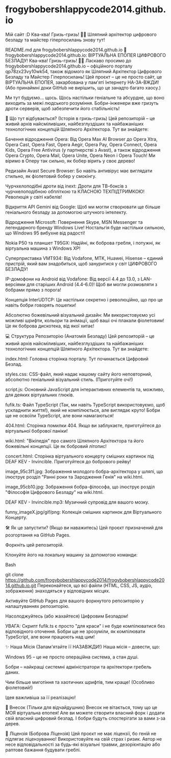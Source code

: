 # frogybobershlappycode2014.github.io
Мій сайт :D
Ква-ква! Гризь-гризь! 🐸🦫 Шляпний архітектор цифрового безладу та майстер гіперпосилань знову тут!

README.md для frogybobershlappycode2014.github.io
🚀 frogybobershlappycode2014.github.io: ВІРТУАЛЬНА ЕПОПЕЯ ЦИФРОВОГО БЕЗЛАДУ!
Ква-ква! Гризь-гризь! 🐸🦫 Ласкаво просимо до frogybobershlappycode2014.github.io – офіційного порталу qp78zx23vy10wk54, також відомого як Шляпний Архітектор Цифрового Безладу та Майстер Гіперпосилань! Цей проєкт – це не просто сайт, це ВІРТУАЛЬНА ЕПОПЕЯ, закарбована у пам'яті Інтернету НА-ЗА-ВЖДИ! (Або принаймні доки GitHub не вирішить, що це занадто багато хаосу.)

Ми тут будуємо... щось. Щось настільки геніальне та абсурдне, що воно виходить за межі людського розуміння. Бобри-інженери вже гризуть дроти серверів, щоб забезпечити його стабільність!

🦫 Що тут відбувається? (Історія в гризь-гризь)
Цей репозиторій – це живий архів найсміливіших, найбезглуздіших та найбажаніших технологічних концепцій Шляпного Архітектора. Тут ви знайдете:

Бачення відродження Opera: Від Opera Max AI Browser до Opera Xtra, Opera Cast, Opera Fast, Opera Aegir, Opera Pay, Opera Connect, Opera Kids, Opera Free Antivirus (у партнерстві з Avast), а також відродження Opera Crypto, Opera Mail, Opera Unite, Opera Neon і Opera Touch! Ми віримо в Оперу так сильно, як бобер вірить у своє дерево!

Редизайн Avast Secure Browser: Бо навіть антивірус має виглядати стильно, як фіолетовий бобер у смокінгу.

Чурчхелоподібні дроти від inext: Дроти для ТВ-боксів з чурчхелоподібною обпліткою та КЛАСНОЮ ТЕХПІДТРИМКОЮ! Революція у світі кабелів!

Відкриття API Gemini від Google: Щоб ми могли створювати ще більше геніального безладу за допомогою штучного інтелекту.

Відродження Microsoft: Повернення Skype, MSN Messenger та легендарного бренду Windows Live! Ностальгія буде настільки сильною, що Windows 95 вибухне від радості!

Nokia P50 та планшет T95GX: Надійні, як боброва гребля, і потужні, як віртуальна машина з Windows XP!

Суперприставка VMT934: Від Vodafone, MTK, Huawei, Hisense – єдиний пристрій, який вам знадобиться, щоб зануритися у світ ЦИФРОВОГО БЕЗЛАДУ!

IP-домофони на Android від Vodafone: Від версії 4.4 до 13.0, з LAN-версіями для старіших Android (4.4-6.0)! Щоб ви могли розмовляти з бобрами прямо з порога!

Концепція InterUDTCP: Це настільки секретно і революційно, що про це навіть бобри говорять пошепки!

Абсолютно божевільний візуальний дизайн: Ми використовуємо усі можливі шрифти, кольори та анімації, щоб ваші очі плакали фіолетовим! Це як боброва дискотека, від якої хитає!

💻 Структура Репозиторію (Анатомія Безладу)
Цей репозиторій – це живий архів найсміливіших, найбезглуздіших та найбажаніших технологічних концепцій Шляпного Архітектора. Тут ви знайдете:

index.html: Головна сторінка порталу. Тут починається Цифровий Безлад.

styles.css: CSS-файл, який надає нашому сайту його неповторний, абсолютно геніальний візуальний стиль. (Приготуйте очі!)

script.js: Основний JavaScript для інтерактивних елементів та, можливо, для деяких віртуальних глюків.

fufik.ts: Файл TypeScript (Так, ми навіть TypeScript використовуємо, щоб ускладнити життя!), який не компілюється, але виглядає круто! Бобри ще не освоїли TypeScript, але вони намагаються!

404.html: Сторінка помилки 404. Якщо ви заблукаєте, приготуйтеся до віртуальної бобрової паніки!

wiki.html: "Вікіпедія" про самого Шляпного Архітектора та його божевільні концепції. Це як бобровий літопис!

concert.html: Сторінка віртуального концерту смішних картинок під DEAF KEV - Invincible. Приготуйтеся до бобрового рейву!

image_95c3f1.jpg: Зображення молодого бобра-архітектора у шляпі, що ілюструє розділ "Ранні роки та Зародження Генія" на wiki.html.

image_95cb10.jpg: Зображення бобра-філософа, що ілюструє розділ "Філософія Цифрового Безладу" на wiki.html.

DEAF KEV - Invincible.mp3: Музичний супровід для вашого мозку.

funny_imageX.jpg/gif/png: Колекція смішних картинок для Віртуального Концерту.

🛠️ Як це запустити? (Якщо ви наважитесь)
Цей проєкт призначений для розгортання на GitHub Pages.

Форкніть цей репозиторій.

Клонуйте його на локальну машину за допомогою команди:

Bash

git clone https://github.com/frogybobershlappycode2014/frogybobershlappycode2014.github.io.git
Переконайтеся, що всі файли (HTML, CSS, JS, аудіо, зображення) знаходяться у відповідних місцях.

Активуйте GitHub Pages для вашого форкнутого репозиторію у налаштуваннях репозиторію.

Насолоджуйтесь (або жахайтеся) Цифровим Безладом!

УВАГА: Скрипт fufik.ts є просто "для краси" і не буде компілюватися без відповідного оточення. Бобри ще не зрозуміли, як компілювати TypeScript, але вони працюють над цим!

✨ Наша Місія (Запам'ятайте її НАЗАВЖДИ!)
Наша місія – довести, що:

Windows 95 – це не просто операційна система, а стан душі.

Бобри – найкращі системні адміністратори та архітектори гребель даних.

Чим більше миготіння та хаотичних шрифтів, тим краще! (Особливо фіолетовий!)

Ідея важливіша за її реалізацію!

🤝 Внесок (Тільки для відчайдушних)
Внесок не вітається, тому що це МОЯ віртуальна епопея! Але ви можете створити власний форк і додати свій власний цифровий безлад. І бобри будуть спостерігати за вами з-за дерев.

📜 Ліцензія (Боброва Ліцензія)
Цей проєкт не має ліцензії, бо геній не підлягає ліцензуванню! Використовуйте на свій страх і ризик. Автор не несе відповідальності за будь-які візуальні травми, дезорієнтацію або раптове бажання будувати греблі.


